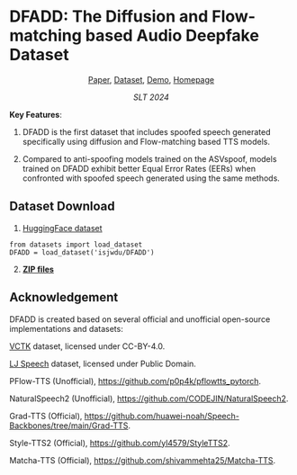# DFADD: The Diffusion and Flow-matching based Audio Deepfake Dataset

<p align="center">  
    <a href="https://arxiv.org/abs/2409.08731">Paper</a>, 
    <a href="https://huggingface.co/datasets/isjwdu/DFADD">Dataset</a>, 
    <a href="https://github.com/DFADD-Dataset/DFADD_demo_pages/">Demo</a>, 
    <a href="https://github.com/isjwdu/DFADD">Homepage</a> 
</p>
<p align="center">  
    <i>SLT 2024</i>
</p>

**Key Features**: 
1. DFADD is the first dataset that includes spoofed speech generated specifically using diffusion and Flow-matching based TTS models.

2. Compared to anti-spoofing models trained on the ASVspoof, models trained on DFADD exhibit better Equal Error Rates (EERs) when confronted with spoofed speech generated using the same methods.

## Dataset Download

1. [HuggingFace dataset](https://huggingface.co/datasets/isjwdu/DFADD)

```
from datasets import load_dataset
DFADD = load_dataset('isjwdu/DFADD')
```

2. [**ZIP files**](https://huggingface.co/datasets/isjwdu/DFADD/tree/main)

## Acknowledgement

DFADD is created based on several official and unofficial open-source implementations and datasets:

[VCTK](https://datashare.ed.ac.uk/handle/10283/3443) dataset, licensed under CC-BY-4.0.

[LJ Speech](https://keithito.com/LJ-Speech-Dataset) dataset, licensed under Public Domain.

PFlow-TTS (Unofficial), https://github.com/p0p4k/pflowtts_pytorch.

NaturalSpeech2 (Unofficial), https://github.com/CODEJIN/NaturalSpeech2.

Grad-TTS (Official), https://github.com/huawei-noah/Speech-Backbones/tree/main/Grad-TTS.

Style-TTS2 (Official), https://github.com/yl4579/StyleTTS2.

Matcha-TTS (Official), https://github.com/shivammehta25/Matcha-TTS.
